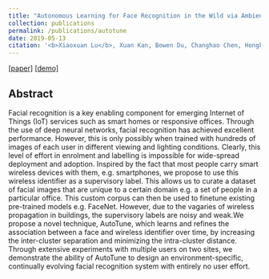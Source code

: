 ```yaml
---
title: "Autonomous Learning for Face Recognition in the Wild via Ambient Wireless Cues"
collection: publications
permalink: /publications/autotune
date: 2019-05-13
citation: '<b>Xiaoxuan Lu</b>, Xuan Kan, Bowen Du, Changhao Chen, Hongkai Wen, Andrew Markham, Niki Trigoni and John A. Stankovic. <i>In WWW 2019.</i>'
---
```

[[paper]](https://christopherlu.github.io/files/papers/[WWW2019]autotune.pdf)
[[demo]](https://youtu.be/2eXD1yHeC74)

## Abstract
Facial recognition is a key enabling component for emerging Internet
of Things (IoT) services such as smart homes or responsive
offices. Through the use of deep neural networks, facial recognition
has achieved excellent performance. However, this is only possibly
when trained with hundreds of images of each user in different
viewing and lighting conditions. Clearly, this level of effort in enrolment
and labelling is impossible for wide-spread deployment and
adoption. Inspired by the fact that most people carry smart wireless
devices with them, e.g. smartphones, we propose to use this
wireless identifier as a supervisory label. This allows us to curate a
dataset of facial images that are unique to a certain domain e.g. a set
of people in a particular office. This custom corpus can then be used
to finetune existing pre-trained models e.g. FaceNet. However, due
to the vagaries of wireless propagation in buildings, the supervisory
labels are noisy and weak.We propose a novel technique, AutoTune,
which learns and refines the association between a face and wireless
identifier over time, by increasing the inter-cluster separation
and minimizing the intra-cluster distance. Through extensive experiments
with multiple users on two sites, we demonstrate the
ability of AutoTune to design an environment-specific, continually
evolving facial recognition system with entirely no user effort.